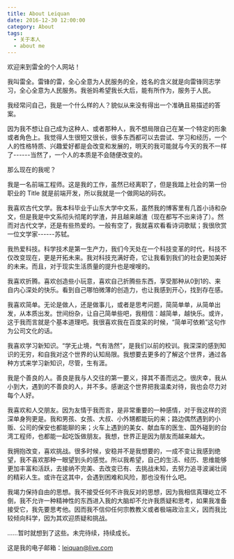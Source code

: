 ```yaml
---
title: About Leiquan
date: 2016-12-30 12:00:00
category: About
tags:
  - 关于本人
  - about me
---
```


欢迎来到雷全的个人网站！

我叫雷全。雷锋的雷，全心全意为人民服务的全，姓名的含义就是向雷锋同志学习，全心全意为人民服务。我爸妈希望我长大后，能有所作为，服务于人民。

我经常问自己，我是一个什么样的人？貌似从来没有得出一个准确且易描述的答案。

因为我不想让自己成为这种人、或者那种人，我不想局限自己在某一个特定的形象或者角色上。我觉得人生很短又很长，很多东西都可以去尝试、学习和经历，一个人的性格特质、兴趣爱好都是会改变和发展的，明天的我可能就与今天的我不一样了------当然了，一个人的本质是不会随便改变的。

<!--more-->

那么现在的我呢？

我是一名前端工程师。这是我的工作，虽然已经离职了，但是我踏上社会的第一份职业的 Title 就是前端开发，所以我就是一个做网站的码农。

我喜欢古代文学。我本科毕业于山东大学中文系，虽然我的博客里有几首小诗和杂文，但是我是中文系彻头彻尾的学渣，并且越来越渣（现在都写不出来诗了）。然而对古代文学，还是有些热爱的。一般有空了，我就喜欢看看诗词歌赋；我很欣赏一位文学家------苏轼。

我热爱科技。科学技术是第一生产力，我们今天处在一个科技变革的时代，科技不仅改变现在，更是开拓未来。我对科技充满好奇，它让我看到我们的社会更加美好的未来。而且，对于现实生活质量的提升也是嗖嗖的。

我喜欢折腾。喜欢创造些小玩意，喜欢自己折腾些东西，享受那种从0到1的、来自内心深处的快乐。看到自己哪怕微薄的创造力，也让我感到开心，找到存在感。

我喜欢简单。无论是做人，还是做事儿，或者是思考问题，简简单单，从简单出发，从本质出发。世间纷杂，让自己简单些吧，我相信：越简单，越快乐。或许，这于我而言就是个基本道理吧。我很喜欢我在百度呆的时候，“简单可依赖”这句作为公司文化的话。

我喜欢学习新知识。“学无止境，气有浩然”，是我们以前的校训。我深深的感到知识的无穷，和自我对这个世界的认知局限。我想要去更多的了解这个世界，通过各种方式来学习新知识，尽管，生有涯。

我是个善良的人。善良是我与人交往的第一要义，择其不善而远之。很庆幸，我从小到大，遇到的不善良的人，并不多。感谢这个世界把我温柔对待，我也会尽力对每个人好。

我喜欢和人交朋友。因为友情于我而言，是非常重要的一种感情，对于我这样的资深单身狗更是。我和男孩、女孩、大叔、小外甥都能玩的来；路边偶然遇到的小贩、公司的保安也都能聊的来；火车上遇到的美女、献血车的医生、国外碰到的台湾工程师，也都能一起吃饭做朋友。我想，世界正是因为朋友而越来越大。

我拥抱改变，喜欢挑战。很多时候，安稳并不是我想要的，一成不变让我感到绝望，我不喜欢那种一眼望到头的感觉。所以我希望，自己的生活、经历、思维能够更加丰富和活跃，去接纳不完美、去改变已有、去挑战未知，去努力追寻波澜壮阔的精彩人生。或许在这其中，会遇到困难和风险，那也没有什么吧。

我竭力保持自由的思想。我不接受任何不许我反对的思想，因为我相信真理屹立不倒，我不允许一种精神性的东西进入我的大脑却不允许我质疑和思考，如果我准备接受它，我先要思考他。因而我不信仰任何宗教教义或者极端政治主义，因而我比较倾向科学，因为其欢迎质疑和挑战。

......暂时就想到了这些。未完待续，持续成长。

这是我的电子邮箱：<a mailto="leiquan@live.com">leiquan@live.com</a>
